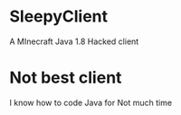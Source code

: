 # SleepyClient
A MInecraft Java 1.8 Hacked client

# Not best client
I know how to code Java for Not much time
